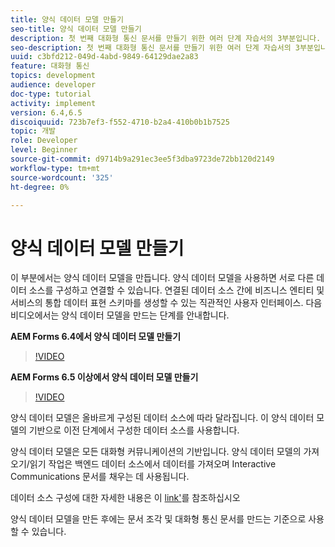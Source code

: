 ```yaml
---
title: 양식 데이터 모델 만들기
seo-title: 양식 데이터 모델 만들기
description: 첫 번째 대화형 통신 문서를 만들기 위한 여러 단계 자습서의 3부분입니다. 이 부분에서는 양식 데이터 모델을 만듭니다. 양식 데이터 모델을 사용하면 서로 다른 데이터 소스를 구성하고 연결할 수 있습니다.연결된 데이터 소스에서 비즈니스 엔터티 및 서비스의 통합 데이터 표현 스키마를 만들 수 있는 직관적인 사용자 인터페이스를 제공합니다.다음 비디오에서는 양식 데이터 모델을 만드는 단계를 안내합니다.
seo-description: 첫 번째 대화형 통신 문서를 만들기 위한 여러 단계 자습서의 3부분입니다. 이 부분에서는 양식 데이터 모델을 만듭니다. Form Data Model을 사용하여 서로 다른 데이터 소스를 구성하고 연결할 수 있습니다.Form Data Model은 연결된 데이터 소스 간에 비즈니스 개체 및 서비스의 통합 데이터 표현 스키마를 생성할 수 있는 직관적인 사용자 인터페이스를 제공합니다. 다음 비디오에서는 양식 데이터 모델을 만드는 단계를 안내합니다.
uuid: c3bfd212-049d-4abd-9849-64129dae2a83
feature: 대화형 통신
topics: development
audience: developer
doc-type: tutorial
activity: implement
version: 6.4,6.5
discoiquuid: 723b7ef3-f552-4710-b2a4-410b0b1b7525
topic: 개발
role: Developer
level: Beginner
source-git-commit: d9714b9a291ec3ee5f3dba9723de72bb120d2149
workflow-type: tm+mt
source-wordcount: '325'
ht-degree: 0%

---
```



# 양식 데이터 모델 만들기

이 부분에서는 양식 데이터 모델을 만듭니다. 양식 데이터 모델을 사용하면 서로 다른 데이터 소스를 구성하고 연결할 수 있습니다. 연결된 데이터 소스 간에 비즈니스 엔티티 및 서비스의 통합 데이터 표현 스키마를 생성할 수 있는 직관적인 사용자 인터페이스. 다음 비디오에서는 양식 데이터 모델을 만드는 단계를 안내합니다.

**AEM Forms 6.4에서 양식 데이터 모델 만들기**
>[!VIDEO](https://video.tv.adobe.com/v/27763/?quality=9&learn=on)

**AEM Forms 6.5 이상에서 양식 데이터 모델 만들기**
>[!VIDEO](https://video.tv.adobe.com/v/27765?quality=9&learn=on)

양식 데이터 모델은 올바르게 구성된 데이터 소스에 따라 달라집니다. 이 양식 데이터 모델의 기반으로 이전 단계에서 구성한 데이터 소스를 사용합니다.

양식 데이터 모델은 모든 대화형 커뮤니케이션의 기반입니다. 양식 데이터 모델의 가져오기/읽기 작업은 백엔드 데이터 소스에서 데이터를 가져오며 Interactive Communications 문서를 채우는 데 사용됩니다.

데이터 소스 구성에 대한 자세한 내용은 이 [link&#39;](parttwo.md)를 참조하십시오

양식 데이터 모델을 만든 후에는 문서 조각 및 대화형 통신 문서를 만드는 기준으로 사용할 수 있습니다.
